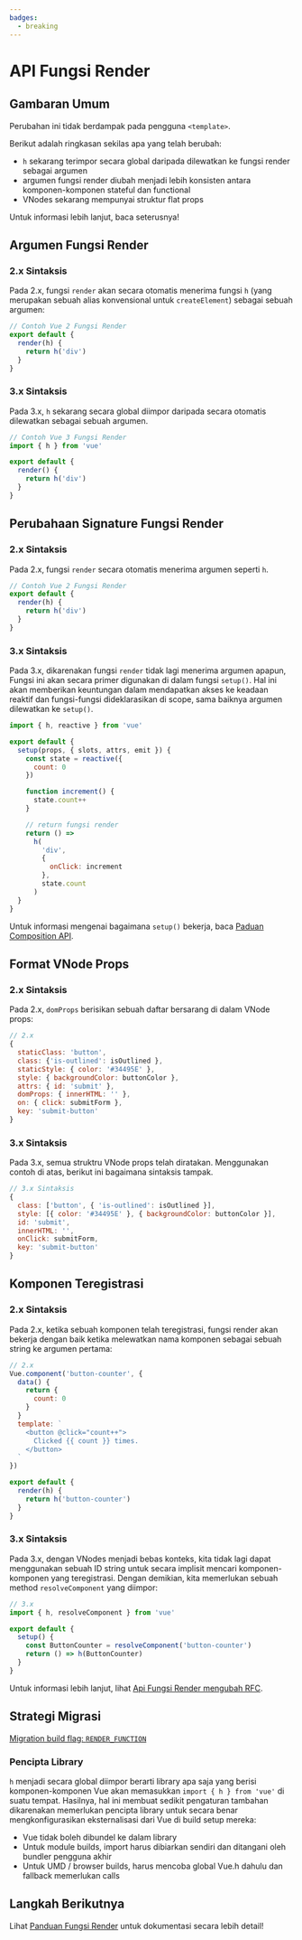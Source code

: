 ```yaml
---
badges:
  - breaking
---
```


# API Fungsi Render <MigrationBadges :badges="$frontmatter.badges" />

## Gambaran Umum

Perubahan ini tidak berdampak pada pengguna `<template>`.

Berikut adalah ringkasan sekilas apa yang telah berubah:

- `h` sekarang terimpor secara global daripada dilewatkan ke fungsi render sebagai argumen
- argumen fungsi render diubah menjadi lebih konsisten antara komponen-komponen stateful dan functional
- VNodes sekarang mempunyai struktur flat props

Untuk informasi lebih lanjut, baca seterusnya!

## Argumen Fungsi Render

### 2.x Sintaksis

Pada 2.x, fungsi `render` akan secara otomatis  menerima fungsi `h` (yang merupakan sebuah alias konvensional untuk `createElement`) sebagai sebuah argumen:

```js
// Contoh Vue 2 Fungsi Render
export default {
  render(h) {
    return h('div')
  }
}
```

### 3.x Sintaksis

Pada 3.x, `h` sekarang secara global diimpor daripada secara otomatis dilewatkan sebagai sebuah argumen.

```js
// Contoh Vue 3 Fungsi Render
import { h } from 'vue'

export default {
  render() {
    return h('div')
  }
}
```

## Perubahaan Signature Fungsi Render

### 2.x Sintaksis

Pada 2.x, fungsi `render` secara otomatis menerima argumen seperti `h`.

```js
// Contoh Vue 2 Fungsi Render
export default {
  render(h) {
    return h('div')
  }
}
```

### 3.x Sintaksis

Pada 3.x, dikarenakan fungsi `render` tidak lagi menerima argumen apapun, Fungsi ini akan secara primer digunakan di dalam fungsi `setup()`. Hal ini akan memberikan keuntungan dalam mendapatkan akses ke keadaan reaktif dan fungsi-fungsi dideklarasikan di scope, sama baiknya argumen dilewatkan ke `setup()`.

```js
import { h, reactive } from 'vue'

export default {
  setup(props, { slots, attrs, emit }) {
    const state = reactive({
      count: 0
    })

    function increment() {
      state.count++
    }

    // return fungsi render
    return () =>
      h(
        'div',
        {
          onClick: increment
        },
        state.count
      )
  }
}
```

Untuk informasi mengenai bagaimana `setup()` bekerja, baca [Paduan Composition API](/guide/composition-api-introduction.html).

## Format VNode Props

### 2.x Sintaksis

Pada 2.x, `domProps` berisikan sebuah daftar bersarang di dalam VNode props:

```js
// 2.x
{
  staticClass: 'button',
  class: {'is-outlined': isOutlined },
  staticStyle: { color: '#34495E' },
  style: { backgroundColor: buttonColor },
  attrs: { id: 'submit' },
  domProps: { innerHTML: '' },
  on: { click: submitForm },
  key: 'submit-button'
}
```

### 3.x Sintaksis

Pada 3.x, semua struktru VNode props telah diratakan. Menggunakan contoh di atas, berikut ini bagaimana sintaksis tampak.

```js
// 3.x Sintaksis
{
  class: ['button', { 'is-outlined': isOutlined }],
  style: [{ color: '#34495E' }, { backgroundColor: buttonColor }],
  id: 'submit',
  innerHTML: '',
  onClick: submitForm,
  key: 'submit-button'
}
```

## Komponen Teregistrasi

### 2.x Sintaksis

Pada 2.x, ketika sebuah komponen telah teregistrasi, fungsi render akan bekerja dengan baik ketika melewatkan nama komponen sebagai sebuah string ke argumen pertama:

```js
// 2.x
Vue.component('button-counter', {
  data() {
    return {
      count: 0
    }
  }
  template: `
    <button @click="count++">
      Clicked {{ count }} times.
    </button>
  `
})

export default {
  render(h) {
    return h('button-counter')
  }
}
```

### 3.x Sintaksis

Pada 3.x, dengan VNodes menjadi bebas konteks, kita tidak lagi dapat menggunakan sebuah ID string untuk secara implisit mencari komponen-komponen yang teregistrasi. Dengan demikian, kita memerlukan sebuah method `resolveComponent` yang diimpor:

```js
// 3.x
import { h, resolveComponent } from 'vue'

export default {
  setup() {
    const ButtonCounter = resolveComponent('button-counter')
    return () => h(ButtonCounter)
  }
}
```

Untuk informasi lebih lanjut, lihat [Api Fungsi Render mengubah RFC](https://github.com/vuejs/rfcs/blob/master/active-rfcs/0008-render-function-api-change.md#context-free-vnodes).

## Strategi Migrasi

[Migration build flag: `RENDER_FUNCTION`](migration-build.html#compat-configuration)

### Pencipta Library

`h` menjadi secara global diimpor berarti library apa saja yang berisi komponen-komponen Vue akan memasukkan `import { h } from 'vue'` di suatu tempat. Hasilnya, hal ini membuat sedikit pengaturan tambahan dikarenakan memerlukan pencipta library untuk secara benar mengkonfigurasikan eksternalisasi dari Vue di build setup mereka:

- Vue tidak boleh dibundel ke dalam library
- Untuk module builds, import harus dibiarkan sendiri dan ditangani oleh bundler pengguna akhir
- Untuk UMD / browser builds, harus mencoba global Vue.h dahulu dan fallback memerlukan calls

## Langkah Berikutnya

Lihat [Panduan Fungsi Render](/guide/render-function) untuk dokumentasi secara lebih detail!
